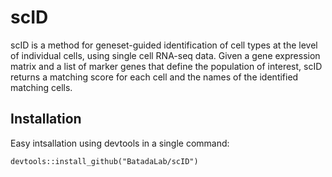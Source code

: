 # scID

scID is a method for geneset-guided identification of cell types at the level of individual cells, using single cell RNA-seq data.
Given a gene expression matrix and a list of marker genes that define the population of interest, scID returns a matching score for each cell and the names of the identified matching cells.

## Installation
Easy intsallation using devtools in a single command:

```
devtools::install_github("BatadaLab/scID")
```



